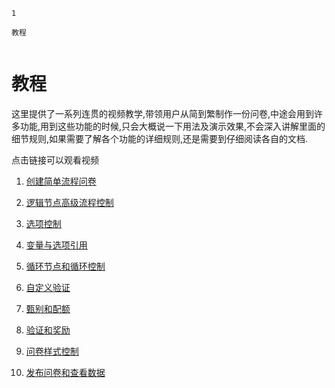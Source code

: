 ```index
1
```
```tag
教程
```
```summary

```

# 教程

这里提供了一系列连贯的视频教学,带领用户从简到繁制作一份问卷,中途会用到许多功能,用到这些功能的时候,只会大概说一下用法及演示效果,不会深入讲解里面的细节规则,如果需要了解各个功能的详细规则,还是需要到仔细阅读各自的文档.


点击链接可以观看视频

1. [创建简单流程问卷](https://media.choiceform.io/help/video/tmp/simple-survey.mp4)

2. [逻辑节点高级流程控制](https://media.choiceform.io/help/video/tmp/logic-control.mp4)

3. [选项控制](https://media.choiceform.io/help/video/tmp/option-control.mp4)

4. [变量与选项引用](https://media.choiceform.io/help/video/tmp/variable-opt-reference.mp4)

5. [循环节点和循环控制](https://media.choiceform.io/help/video/tmp/loop-control.mp4)

6. [自定义验证](https://media.choiceform.io/help/video/tmp/advance-validation.mp4)

7. [甄别和配额](https://media.choiceform.io/help/video/tmp/screen-quota.mp4)

8. [验证和奖励](https://media.choiceform.io/help/video/tmp/lottery-gift.mp4)

9. [问卷样式控制](https://media.choiceform.io/help/video/tmp/style-control.mp4)

10. [发布问卷和查看数据](https://media.choiceform.io/help/video/tmp/publish-result.mp4)
